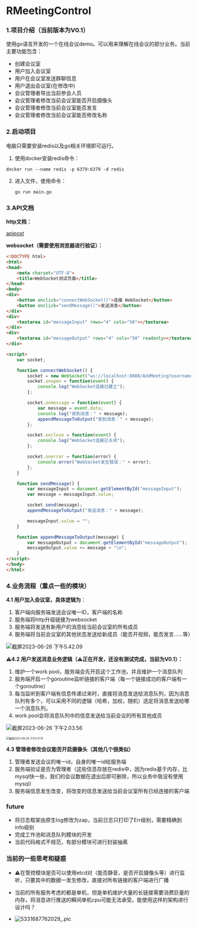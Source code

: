 # RMeetingControl
### 1.项目介绍（当前版本为V0.1）

使用go语言开发的一个在线会议demo。可以用来理解在线会议的部分业务。当前主要功能包含：

- 创建会议室
- 用户加入会议室
- 用户在会议室发送群聊信息
- 用户退出会议室(在修改中)
- 会议管理者导出当前参会人员
- 会议管理者修改当前会议室能否开启摄像头
- 会议管理者修改当前会议室能否发言
- 会议管理者修改当前会议室能否修改名称



### 2.启动项目

电脑只需要安装redis以及go相关环境即可运行。

1. 使用docker安装redis命令：

````shell
docker run --name redis -p 6379:6379 -d redis
````

2. 进入文件，使用命令：

   ````shell
   go run main.go
   ````

   

### 3.API文档

**http文档：**

[apipost](https://console-docs.apipost.cn/preview/dad7e1a7278b281e/2a34280aaed22dac)

**websocket（需要使用浏览器进行验证）：**

````html
<!DOCTYPE html>
<html>
<head>
    <meta charset="UTF-8">
    <title>WebSocket测试页面</title>
</head>
<body>
<div>
    <button onclick="connectWebSocket()">连接 WebSocket</button>
    <button onclick="sendMessage()">发送消息</button>
</div>
<div>
    <textarea id="messageInput" rows="4" cols="50"></textarea>
</div>
<div>
    <textarea id="messageOutput" rows="4" cols="50" readonly></textarea>
</div>

<script>
    var socket;

    function connectWebSocket() {
        socket = new WebSocket("ws://localhost:8080/AddMeeting?username=a&meetingUid=7b49770e-c8fb-4750-8518-7b8e742bf5bf");
        socket.onopen = function(event) {
            console.log("WebSocket连接已建立");
        };

        socket.onmessage = function(event) {
            var message = event.data;
            console.log("收到消息：" + message);
            appendMessageToOutput("收到消息：" + message);
        };

        socket.onclose = function(event) {
            console.log("WebSocket连接已关闭");
        };

        socket.onerror = function(error) {
            console.error("WebSocket发生错误：" + error);
        };
    }

    function sendMessage() {
        var messageInput = document.getElementById("messageInput");
        var message = messageInput.value;

        socket.send(message);
        appendMessageToOutput("发送消息：" + message);

        messageInput.value = "";
    }

    function appendMessageToOutput(message) {
        var messageOutput = document.getElementById("messageOutput");
        messageOutput.value += message + "\n";
    }
</script>
</body>
</html>

````



### 4.业务流程（重点一些的模块）



**4.1 用户加入会议室，具体逻辑为**：

1. 客户端向服务端发送会议唯一ID，客户端的名称
2. 服务端将http升级链接为websocket
3. 服务端将发送有新用户的消息给当前会议室的所有成员
4. 服务端将当前会议室的其他状态发送给新成员（能否开视频，能否发言……等）

![截屏2023-06-26 下午5.42.09](https://p.ipic.vip/4m9x9i.png)

⚠️**4.2 用户发送消息业务逻辑（⚠️正在开发，还没有测试完成，当前为V0.1）：**

1. 维护一个work pool，服务端会先开启这个工作池，并且维护一个消息队列
2. 服务端开启一个goroutine监听链接的客户端（每一个链接成功的客户端有一个goroutine）
3. 每当监听到客户端有信息传递过来时，直接将消息发送给消息队列，因为消息队列有多个，可以采用不同的逻辑（哈希，加权，随机）选定将消息发送给哪一个消息队列。
4. work pool会将消息队列中的信息发送给当前会议的所有其他成员



![截屏2023-06-26 下午2.03.56](https://p.ipic.vip/33ttu6.png)



<img src="https://p.ipic.vip/74kt91.png" alt="截屏2023-06-26 下午5.41.10" style="zoom:50%;" />



**4.3 管理者修改会议能否开启摄像头（其他几个很类似）**

1. 管理者发送会议的唯一id，自身的唯一id给服务端
2. 服务端验证是否为管理者（这些信息存放在redis中，因为redis基于内存，比mysql快一些，我们的会议数据在退出后即可删除，所以业务中我没有使用mysql）
3. 服务端信息发生改变，将改变的信息发送给当前会议室所有已经连接的客户端



### future

- 将日志框架由原生log修改为zap，当前日志只打印了Err级别，需要精确到info级别
- 完成工作池和消息队列模块的开发
- 当前代码格式不规范，有部分模块可进行封装抽离



### 当前的一些思考和疑惑

- ⚠️在管控模块是否可以使用etcd对（能否静音，是否开启摄像头等）进行监听，只要其中的数据一发生修改，直接对所有链接的客户端进行广播

- 当前的所有服务考虑的都是单机，但是单机维护大量的长链接需要消费巨量的内存，将消息进行推送的瞬间单机cpu可能无法承受。能使用这样的架构进行设计吗？
- ![5331687762029_.pic](https://p.ipic.vip/wmovv2.jpg)

